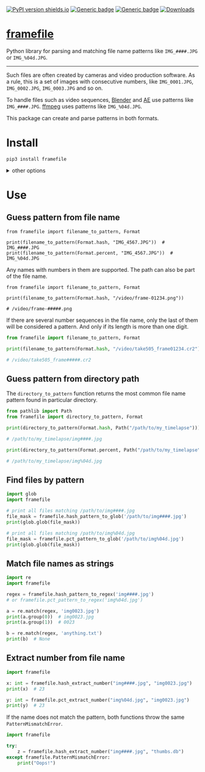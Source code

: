 [![PyPI version shields.io](https://img.shields.io/pypi/v/framefile.svg)](https://pypi.python.org/pypi/framefile/)
[![Generic badge](https://img.shields.io/badge/Python-3.7+-blue.svg)](#)
[![Generic badge](https://img.shields.io/badge/Tested_on-Windows%20|%20Linux%20|%20MacOS-blue.svg)](#)
[![Downloads](https://pepy.tech/badge/framefile/month)](https://pepy.tech/project/framefile)

# [framefile](https://github.com/rtmigo/framefile_py#readme)

Python library for parsing and matching file name patterns like `IMG_####.JPG` or 
`IMG_%04d.JPG`.

---

Such files are often created by cameras and video production software.
As a rule, this is a set of images with consecutive numbers, 
like `IMG_0001.JPG`, `IMG_0002.JPG`, `IMG_0003.JPG` and so on.

To handle files such as video sequences, [Blender](https://www.blender.org/)
and [AE](https://www.adobe.com/products/aftereffects.html) use patterns like
`IMG_####.JPG`. [ffmpeg](https://www.ffmpeg.org/) uses patterns like
`IMG_%04d.JPG`.

This package can create and parse patterns in both formats.

# Install

```
pip3 install framefile
```

<details>
<summary>other options</summary>

#### Install pre-release from GitHub:
```
pip3 install git+https://github.com/rtmigo/framefile_py@staging#egg=framefile
```

</details>

# Use

## Guess pattern from file name

```python3
from framefile import filename_to_pattern, Format

print(filename_to_pattern(Format.hash, "IMG_4567.JPG"))  # IMG_####.JPG
print(filename_to_pattern(Format.percent, "IMG_4567.JPG"))  # IMG_%04d.JPG
```

Any names with numbers in them are supported. The path can also be part of 
the file name.

```python3
from framefile import filename_to_pattern, Format

print(filename_to_pattern(Format.hash, "/video/frame-01234.png"))

# /video/frame-#####.png
```

If there are several number sequences in the file name, only the last of them 
will be considered a pattern. And only if its length is more than one digit.

```python
from framefile import filename_to_pattern, Format

print(filename_to_pattern(Format.hash, "/video/take505_frame01234.cr2"))

# /video/take505_frame#####.cr2
```

## Guess pattern from directory path

The `directory_to_pattern` function returns the most common file name pattern 
found in particular directory.

```python
from pathlib import Path
from framefile import directory_to_pattern, Format

print(directory_to_pattern(Format.hash, Path("/path/to/my_timelapse")))

# /path/to/my_timelapse/img####.jpg

print(directory_to_pattern(Format.percent, Path("/path/to/my_timelapse")))

# /path/to/my_timelapse/img%04d.jpg
```



## Find files by pattern

```python
import glob
import framefile

# print all files matching /path/to/img####.jpg
file_mask = framefile.hash_pattern_to_glob('/path/to/img####.jpg')
print(glob.glob(file_mask))

# print all files matching /path/to/img%04d.jpg
file_mask = framefile.pct_pattern_to_glob('/path/to/img%04d.jpg')
print(glob.glob(file_mask))
```

## Match file names as strings

```python
import re
import framefile

regex = framefile.hash_pattern_to_regex('img####.jpg')
# or framefile.pct_pattern_to_regex('img%04d.jpg')

a = re.match(regex, 'img0023.jpg')
print(a.group(0))  # img0023.jpg
print(a.group(1))  # 0023

b = re.match(regex, 'anything.txt')
print(b)  # None
```

## Extract number from file name

```python
import framefile

x: int = framefile.hash_extract_number("img####.jpg", "img0023.jpg")
print(x)  # 23

y: int = framefile.pct_extract_number("img%04d.jpg", "img0023.jpg")
print(y)  # 23
```

If the name does not match the pattern, both functions throw the same `PatternMismatchError`.

```python
import framefile

try:
    z = framefile.hash_extract_number("img####.jpg", "thumbs.db")
except framefile.PatternMismatchError:
    print("Oops!")
```
